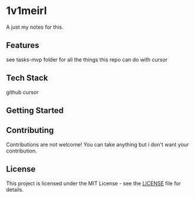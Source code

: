 # 1v1meirl

A just my notes for this.

## Features

see tasks-mvp folder for all the things this repo can do with cursor

## Tech Stack

github
cursor

## Getting Started



## Contributing

Contributions are not welcome! You can take anything but i don't want your contribution.

## License

This project is licensed under the MIT License - see the [LICENSE](LICENSE) file for details. 